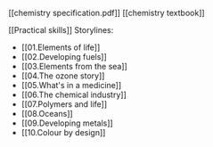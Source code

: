 [[chemistry specification.pdf]]
[[chemistry textbook]]

[[Practical skills]]
Storylines:
+ [[01.Elements of life]]
+ [[02.Developing fuels]]
+ [[03.Elements from the sea]]
+ [[04.The ozone story]]
+ [[05.What's in a medicine]]
+ [[06.The chemical industry]]
+ [[07.Polymers and life]]
+ [[08.Oceans]]
+ [[09.Developing metals]]
+ [[10.Colour by design]]
